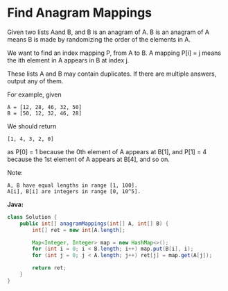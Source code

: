 # Find Anagram Mappings

Given two lists Aand B, and B is an anagram of A. B is an anagram of A means B is made by randomizing the order of the elements in A.

We want to find an index mapping P, from A to B. A mapping P[i] = j means the ith element in A appears in B at index j.

These lists A and B may contain duplicates. If there are multiple answers, output any of them.

For example, given

    A = [12, 28, 46, 32, 50]
    B = [50, 12, 32, 46, 28]

We should return

    [1, 4, 3, 2, 0]

as P[0] = 1 because the 0th element of A appears at B[1], and P[1] = 4 because the 1st element of A appears at B[4], and so on.

Note:

    A, B have equal lengths in range [1, 100].
    A[i], B[i] are integers in range [0, 10^5].

**Java:**
```java
class Solution {
    public int[] anagramMappings(int[] A, int[] B) {
        int[] ret = new int[A.length];

        Map<Integer, Integer> map = new HashMap<>();
        for (int i = 0; i < B.length; i++) map.put(B[i], i);
        for (int j = 0; j < A.length; j++) ret[j] = map.get(A[j]);

        return ret;
    }
}
```

